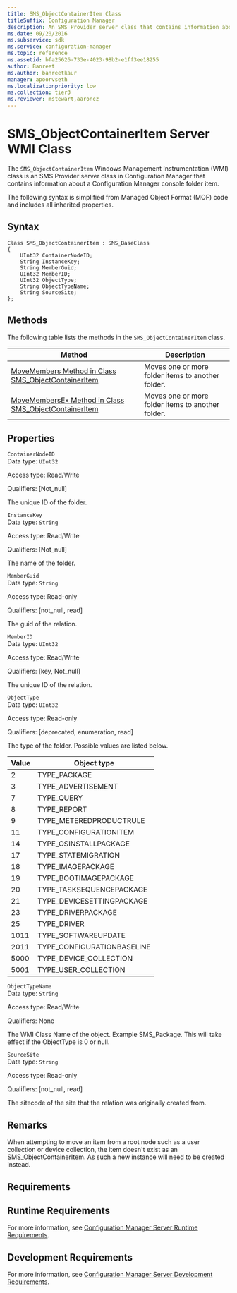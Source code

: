```yaml
---
title: SMS_ObjectContainerItem Class
titleSuffix: Configuration Manager
description: An SMS Provider server class that contains information about a Configuration Manager console folder item.
ms.date: 09/20/2016
ms.subservice: sdk
ms.service: configuration-manager
ms.topic: reference
ms.assetid: bfa25626-733e-4023-98b2-e1ff3ee18255
author: Banreet
ms.author: banreetkaur
manager: apoorvseth
ms.localizationpriority: low
ms.collection: tier3
ms.reviewer: mstewart,aaroncz 
---
```

# SMS_ObjectContainerItem Server WMI Class
The `SMS_ObjectContainerItem` Windows Management Instrumentation (WMI) class is an SMS Provider server class in Configuration Manager that contains information about a Configuration Manager console folder item.  

 The following syntax is simplified from Managed Object Format (MOF) code and includes all inherited properties.  

## Syntax  

```  
Class SMS_ObjectContainerItem : SMS_BaseClass  
{  
    UInt32 ContainerNodeID;  
    String InstanceKey;  
    String MemberGuid;  
    UInt32 MemberID;  
    UInt32 ObjectType;  
    String ObjectTypeName;  
    String SourceSite;  
};  
```  

## Methods  
 The following table lists the methods in the `SMS_ObjectContainerItem` class.  

|Method|Description|  
|------------|-----------------|  
|[MoveMembers Method in Class SMS_ObjectContainerItem](../../../../../develop/reference/core/servers/console/movemembers-method-in-class-sms_objectcontaineritem.md)|Moves one or more folder items to another folder.|  
|[MoveMembersEx Method in Class SMS_ObjectContainerItem](../../../../../develop/reference/core/servers/console/movemembersex-method-in-class-sms_objectcontaineritem.md)|Moves one or more folder items to another folder.|  

## Properties  
 `ContainerNodeID`  
 Data type: `UInt32`  

 Access type: Read/Write  

 Qualifiers: [Not_null]  

 The unique ID of the folder.  

 `InstanceKey`  
 Data type: `String`  

 Access type: Read/Write  

 Qualifiers: [Not_null]  

 The name of the folder.  

 `MemberGuid`  
 Data type: `String`  

 Access type: Read-only  

 Qualifiers: [not_null, read]  

 The guid of the relation.  

 `MemberID`  
 Data type: `UInt32`  

 Access type: Read/Write  

 Qualifiers: [key, Not_null]  

 The unique ID of the relation.  

 `ObjectType`  
 Data type: `UInt32`  

 Access type: Read-only  

 Qualifiers: [deprecated, enumeration, read]  

 The type of the folder. Possible values are listed below.  

| Value | Object type |
| ----- | ----------- |
|2|TYPE_PACKAGE|  
|3|TYPE_ADVERTISEMENT|  
|7|TYPE_QUERY|  
|8|TYPE_REPORT|  
|9|TYPE_METEREDPRODUCTRULE|  
|11|TYPE_CONFIGURATIONITEM|  
|14|TYPE_OSINSTALLPACKAGE|  
|17|TYPE_STATEMIGRATION|  
|18|TYPE_IMAGEPACKAGE|  
|19|TYPE_BOOTIMAGEPACKAGE|  
|20|TYPE_TASKSEQUENCEPACKAGE|  
|21|TYPE_DEVICESETTINGPACKAGE|  
|23|TYPE_DRIVERPACKAGE|  
|25|TYPE_DRIVER|  
|1011|TYPE_SOFTWAREUPDATE|  
|2011|TYPE_CONFIGURATIONBASELINE|
|5000|TYPE_DEVICE_COLLECTION|
|5001|TYPE_USER_COLLECTION|

 `ObjectTypeName`  
 Data type: `String`  

 Access type: Read/Write  

 Qualifiers: None  

 The WMI Class Name of the object. Example SMS_Package. This will take effect if the ObjectType is 0 or null.  

 `SourceSite`  
 Data type: `String`  

 Access type: Read-only  

 Qualifiers: [not_null, read]  

 The sitecode of the site that the relation was originally created from.  

## Remarks  
When attempting to move an item from a root node such as a user collection or device collection, the item doesn't exist as an SMS_ObjectContainerItem. As such a new instance will need to be created instead.
## Requirements  

## Runtime Requirements  
 For more information, see [Configuration Manager Server Runtime Requirements](../../../../../develop/core/reqs/server-runtime-requirements.md).  

## Development Requirements  
 For more information, see [Configuration Manager Server Development Requirements](../../../../../develop/core/reqs/server-development-requirements.md).
